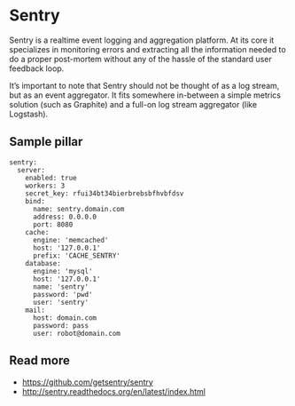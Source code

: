 
# Sentry

Sentry is a realtime event logging and aggregation platform. At its core it specializes in monitoring errors and extracting all the information needed to do a proper post-mortem without any of the hassle of the standard user feedback loop.

It’s important to note that Sentry should not be thought of as a log stream, but as an event aggregator. It fits somewhere in-between a simple metrics solution (such as Graphite) and a full-on log stream aggregator (like Logstash).

## Sample pillar

    sentry:
      server:
        enabled: true
        workers: 3
        secret_key: rfui34bt34bierbrebsbfhvbfdsv
        bind:
          name: sentry.domain.com
          address: 0.0.0.0
          port: 8080
        cache:
          engine: 'memcached'
          host: '127.0.0.1'
          prefix: 'CACHE_SENTRY'
        database:
          engine: 'mysql'
          host: '127.0.0.1'
          name: 'sentry'
          password: 'pwd'
          user: 'sentry'
        mail:
          host: domain.com
          password: pass
          user: robot@domain.com

## Read more

* https://github.com/getsentry/sentry
* http://sentry.readthedocs.org/en/latest/index.html
